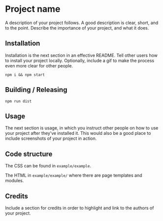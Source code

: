 # Project name
A description of your project follows. A good description is clear, short, and to the point. Describe the importance of your project, and what it does.



## Installation
Installation is the next section in an effective README. Tell other users how to install your project locally. Optionally, include a gif to make the process even more clear for other people.

```
npm i && npm start
```

## Building / Releasing
```
npm run dist
```


## Usage
The next section is usage, in which you instruct other people on how to use your project after they’ve installed it. This would also be a good place to include screenshots of your project in action.



## Code structure
The CSS can be found in `example/example`.

The HTML in `example/example/` where there are page templates and modules.



## Credits
Include a section for credits in order to highlight and link to the authors of your project.
